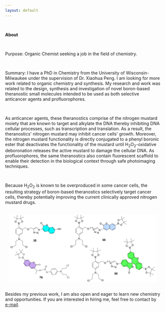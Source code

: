```yaml
---
layout: default
---
```


<Br>

**About** <br>

<Br>

Purpose: Organic Chemist seeking a job in the field of chemistry.

<Br>

 Summary: I have a PhD in Chemistry from the University of Wisconsin-Milwaukee under the supervision of Dr. Xiaohua Peng. I am looking for more work related to organic chemistry and synthesis. My research and work was related to the design, synthesis and investigation of novel boron-based theranostic small molecules intended to be used as both selective anticancer agents and profluorophores. 

<Br>

 As anticancer agents, these theranostics comprise of the nitrogen mustard moiety that are known to target and alkylate the DNA thereby inhibiting DNA cellular processes, such as transcription and translation. As a result, the theranostics' nitrogen mustard may inhibit cancer cells' growth. Moreover, the nitrogen mustard functionality is directly conjugated to a phenyl boronic ester that deactivates the functionality of the mustard until H<sub>2</sub>O<sub>2</sub>-oxidative deboronation releases the active mustard to damage the cellular DNA. As profluorophores, the same theranostics also contain fluorescent scaffold to enable their detection in the biological context through safe photoimaging techniques.
 
<Br>

 Because H<sub>2</sub>O<sub>2</sub> is known to be overproduced in some cancer cells, the resulting strategy of boron-based theranostics selectively target cancer cells, thereby potentially improving the current clinically approved nitrogen mustard drugs.

<Br>

 <html>
<head>
    <style>
        * {
            margin: 0;
            padding: 0;
        }
        .imgbox {
            display: grid;
            height: 95%;
        }
        .center-fit {
            max-width: 95%;
            max-height: 100vh;
            margin: auto;
        }
    </style>
</head>
<body>
<div class="imgbox">
    <img class="center-fit" src='theranostic-compounds.png'>
</div>
</body>
</html>

<Br>

 Besides my previous work, I am also open and eager to learn new chemistry and opportunities. If you are interested in hiring me, feel free to contact by <a href="https://eronsaxon.com/contact">e-mail</a>.
 
<Br>
